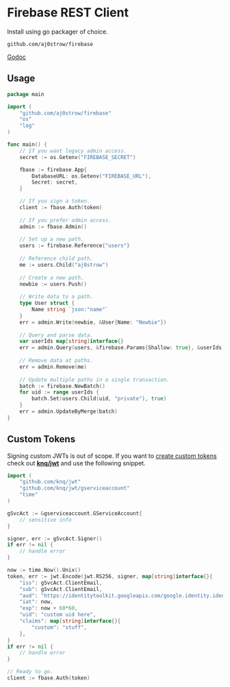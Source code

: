 # Firebase REST Client

Install using go packager of choice. 

```
github.com/aj0strow/firebase
```

[Godoc](https://godoc.org/github.com/aj0strow/firebase)

## Usage

```go
package main

import (
    "github.com/aj0strow/firebase"
    "os"
    "log"
)

func main() {
    // If you want legacy admin access. 
    secret := os.Getenv("FIREBASE_SECRET")

    fbase := firebase.App{
        DatabaseURL: os.Getenv("FIREBASE_URL"),
        Secret: secret,
    }

    // If you sign a token.
    client := fbase.Auth(token)
    
    // If you prefer admin access.
    admin := fbase.Admin()
    
    // Set up a new path.
    users := firebase.Reference{"users"}
    
    // Reference child path.
    me := users.Child("aj0strow")
    
    // Create a new path.
    newbie := users.Push()
    
    // Write data to a path.
    type User struct {
        Name string `json:"name"`
    }
    err = admin.Write(newbie, &User{Name: "Newbie"})
    
    // Query and parse data.
    var userIds map[string]interface{}
    err = admin.Query(users, &firebase.Params{Shallow: true}, &userIds)
    
    // Remove data at paths.
    err = admin.Remove(me)
    
    // Update multiple paths in a single transaction.
    batch := firebase.NewBatch()
    for uid := range userIds {
        batch.Set(users.Child(uid, "private"), true)
    }
    err = admin.UpdateByMerge(batch)
}
```

## Custom Tokens

Signing custom JWTs is out of scope. If you want to [create custom tokens](https://firebase.google.com/docs/auth/admin/create-custom-tokens) check out **[knq/jwt](https://github.com/knq/jwt)** and use the following snippet.

```go
import (
    "github.com/knq/jwt"
    "github.com/knq/jwt/gserviceaccount"
    "time"
)

gSvcAct := &gserviceaccount.GServiceAccount{
    // sensitive info
}

signer, err := gSvcAct.Signer()
if err != nil {
    // handle error
}

now := time.Now().Unix()
token, err := jwt.Encode(jwt.RS256, signer, map[string]interface{}{
    "iss": gSvcAct.ClientEmail,
    "sub": gSvcAct.ClientEmail,
    "aud": "https://identitytoolkit.googleapis.com/google.identity.identitytoolkit.v1.IdentityToolkit",
    "iat": now,
    "exp": now + 60*60,
    "uid": "custom uid here",
    "claims": map[string]interface{}{
        "custom": "stuff",
    },
}
if err != nil {
    // handle error
}

// Ready to go.
client := fbase.Auth(token)
```
